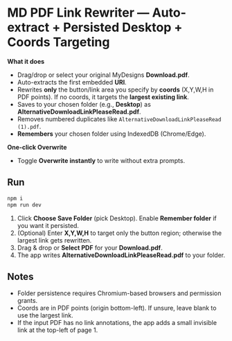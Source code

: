 
# MD PDF Link Rewriter — Auto-extract + Persisted Desktop + Coords Targeting

**What it does**
- Drag/drop or select your original MyDesigns **Download.pdf**.
- Auto-extracts the first embedded **URI**.
- Rewrites **only** the button/link area you specify by **coords** (X,Y,W,H in PDF points). If no coords, it targets the **largest existing link**.
- Saves to your chosen folder (e.g., **Desktop**) as **AlternativeDownloadLinkPleaseRead.pdf**.
- Removes numbered duplicates like `AlternativeDownloadLinkPleaseRead (1).pdf`.
- **Remembers** your chosen folder using IndexedDB (Chrome/Edge).

**One‑click Overwrite**
- Toggle **Overwrite instantly** to write without extra prompts.

## Run
```bash
npm i
npm run dev
```

1. Click **Choose Save Folder** (pick Desktop). Enable **Remember folder** if you want it persisted.
2. (Optional) Enter **X,Y,W,H** to target only the button region; otherwise the largest link gets rewritten.
3. Drag & drop or **Select PDF** for your **Download.pdf**.
4. The app writes **AlternativeDownloadLinkPleaseRead.pdf** to your folder.

## Notes
- Folder persistence requires Chromium-based browsers and permission grants.
- Coords are in PDF points (origin bottom-left). If unsure, leave blank to use the largest link.
- If the input PDF has no link annotations, the app adds a small invisible link at the top-left of page 1.
